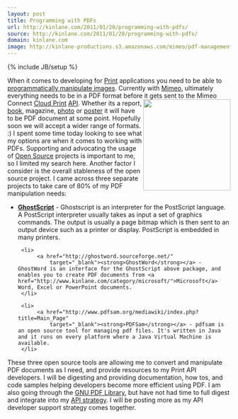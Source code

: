 ```yaml
---
layout: post
title: Programming with PDFs
url: http://kinlane.com/2011/01/20/programming-with-pdfs/
source: http://kinlane.com/2011/01/20/programming-with-pdfs/
domain: kinlane.com
image: http://kinlane-productions.s3.amazonaws.com/mimeo/pdf-management/GPL-Ghostscript-Logo.png
---
```

{% include JB/setup %}<p>
     When it comes to developing for <a href="http://www.kinlane.com/category/publishing/">Print</a> applications you need to be able to <a href="http://www.kinlane.com/2011/01/programming-with-images-using-imagemagick/">programmatically manipulate images</a>. Currently with <a href="http://www.mimeo.com">Mimeo</a>, ultimately everything needs to be in a PDF format before it gets sent to the Mimeo Connect <a href="http://www.kinlane.com/category/cloud-computing/cloud-print/">Cloud Print</a> <a href="http://www.apievangelist.com/">API</a>. <a href="http://pages.cs.wisc.edu/~ghost/doc/intro.htm"
        target="_blank"><img class="c1"
          src="http://kinlane-productions.s3.amazonaws.com/mimeo/pdf-management/GPL-Ghostscript-Logo.png"
          alt=""
          width="197"
          height="206"
          align="right" /></a> Whether its a report, <a href="http://www.kinlane.com/category/publishing/">book</a>, magazine, <a href="http://www.kinlane.com/category/publishing/">photo</a> or <a href="http://www.kinlane.com/category/publishing/">poster</a> it will have to be PDF document at some point. Hopefully soon we will accept a wider range of formats. :) I spent some time today looking to see what my options are when it comes to working with PDFs. Supporting and advocating the usage of <a href="http://www.kinlane.com/category/open-source/">Open Source</a> projects is important to me, so I limited my search here. Another factor I consider is the overall stableness of the open source project. I came across three separate projects to take care of 80% of my PDF manipulation needs:
</p>

<ul class="mainlist">
     <li>
          <strong><a href="http://pages.cs.wisc.edu/~ghost/"
             target="_blank">GhostScript</a></strong> - Ghostscript is an interpreter for the PostScript language. A PostScript interpreter usually takes as input a set of graphics commands. The output is usually a page bitmap which is then sent to an output device such as a printer or display. PostScript is embedded in many printers.
     </li>

     <li>
          <a href="http://ghostword.sourceforge.net/"
              target="_blank"><strong>GhostWord</strong></a> - GhostWord is an interface for the GhostScript above package, and enables you to create PDF documents from <a href="http://www.kinlane.com/category/microsoft/">Microsoft</a> Word, Excel or PowerPoint documents.
     </li>

     <li>
          <a href="http://www.pdfsam.org/mediawiki/index.php?title=Main_Page"
              target="_blank"><strong>PDFSam</strong></a> - pdfsam is an open source tool for managing pdf files. It's written in Java and it runs on every platform where a Java Virtual Machine is available.
     </li>
</ul>

<p>
     <a href="http://www.pdfsam.org/mediawiki/index.php?title=Main_Page"
        target="_blank"><img class="c1"
          src="http://kinlane-productions.s3.amazonaws.com/mimeo/pdf-management/pdfsam_logo.png"
          alt=""
          align="right" /></a> These three open source tools are allowing me to convert and manipulate PDF documents as I need, and provide resources to my Print API developers. I will be digesting and providing documentation, how tos, and code samples helping developers become more efficient using PDF. I am also going through the <a href="http://www.gnupdf.org/Library"
        target="_blank">GNU PDF Library</a>, but have not had time to full digest and integrate into my <a href="http://www.apievangelist.com"
        target="_blank">API strategy</a>. I will be posting more as my API developer support strategy comes together.
</p>